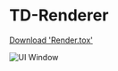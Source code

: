 # TD-Renderer

[Download 'Render.tox'](https://github.com/juninjune/TD-Renderer/main/Render.tox)

 ![UI Window](https://raw.github.com/juninjune/TD-Renderer/main/resources/README.png)
